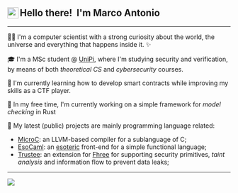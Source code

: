 <div>
    <img width="25" align="left" src='https://user-images.githubusercontent.com/47791928/234292829-ca45ee2c-fcf1-4d0b-992b-3185deaa0bb9.gif' />
    <h2>  Hello there!&nbsp; I'm Marco Antonio </h2>
</div>

---

:man_technologist: I'm a computer scientist with a strong curiosity about the world, the universe and everything that happens inside it. :sparkles:

:mortar_board:  I'm a MSc student @ [UniPi](https://di.unipi.it/en/), where I'm studying security and verification, by means of both *theoretical CS* and *cybersecurity* courses.

🌱 I'm currently learning how to develop smart contracts while improving my skills as a CTF player.

:hammer:    In my free time, I'm currently working on a simple framework for _model checking_ in Rust

🚀 My latest (public) projects are mainly programming language related:
- [MicroC](https://github.com/marcoantoniocorallo/MicroC): an LLVM-based compiler for a sublanguage of C;
- [EsoCaml](https://github.com/marcoantoniocorallo/EsoCaml): an [esoteric](https://en.wikipedia.org/wiki/Esoteric_programming_language) front-end for a simple functional language;
- [Trustee](https://github.com/marcoantoniocorallo/Trustee): an extension for [Fhree](https://github.com/marcoantoniocorallo/Fhree) for supporting security primitives, _taint analysis_ and information flow to prevent data leaks;

---

[ ![](https://github-readme-stats.vercel.app/api/top-langs/?username=marcoantoniocorallo&layout=compact&theme=transparent) ](https://github.com/anuraghazra/github-readme-stats)

<!--
**marcoantoniocorallo/marcoantoniocorallo** is a ✨ _special_ ✨ repository because its `README.md` (this file) appears on your GitHub profile.

Here are some ideas to get you started:

- 🔭 I’m currently working on ...
- 🌱 I’m currently learning ...
- 👯 I’m looking to collaborate on ...
- 🤔 I’m looking for help with ...
- 💬 Ask me about ...
- 📫 How to reach me: ...
- 😄 Pronouns: ...
- ⚡ Fun fact: ...
-->
